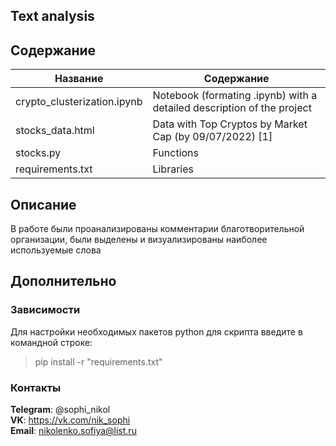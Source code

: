 ## Text analysis


## Содержание 

| Название | Содержание | 
|----------------|----------------|
| crypto_clusterization.ipynb | Notebook (formating .ipynb) with a detailed description of the project |
| stocks_data.html | Data with Top Cryptos by Market Cap (by 09/07/2022) [1] |
| stocks.py | Functions |
| requirements.txt | Libraries |


## Описание

В работе были проанализированы комментарии благотворительной организации, были выделены и визуализированы наиболее используемые слова 


## Дополнительно

###                                                                   Зависимости


Для настройки необходимых пакетов python для скрипта введите в командной строке:
  > pip install -r "requirements.txt"

  

###                                                                    Контакты


  **Telegram**: @sophi_nikol\
  **VK**: https://vk.com/nik_sophi \
  **Email**: nikolenko.sofiya@list.ru 
  
